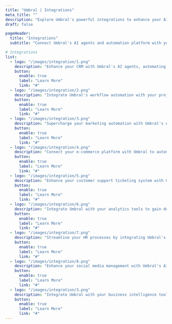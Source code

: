 ```yaml
---
title: "Umbral | Integrations"
meta_title: ""
description: "Explore Umbral's powerful integrations to enhance your AI and automation capabilities."
draft: false

pageHeader:
  title: "Integrations"
  subtitle: "Connect Umbral's AI agents and automation platform with your favorite tools to create a seamless, efficient workflow."

# Integrations
list:
  - logo: "/images/integration/1.png"
    description: "Enhance your CRM with Umbral's AI agents, automating customer interactions and providing intelligent insights for improved relationship management."
    button:
      enable: true
      label: "Learn More"
      link: "#"
  - logo: "/images/integration/2.png"
    description: "Integrate Umbral's workflow automation with your project management tools to streamline tasks, automate updates, and boost team productivity."
    button:
      enable: true
      label: "Learn More"
      link: "#"
  - logo: "/images/integration/3.png"
    description: "Supercharge your marketing automation with Umbral's AI-powered segmentation, personalization, and campaign optimization features."
    button:
      enable: true
      label: "Learn More"
      link: "#"
  - logo: "/images/integration/4.png"
    description: "Connect your e-commerce platform with Umbral to automate order processing, inventory management, and provide AI-driven customer support."
    button:
      enable: true
      label: "Learn More"
      link: "#"
  - logo: "/images/integration/5.png"
    description: "Enhance your customer support ticketing system with Umbral's AI agents for faster resolution times and improved customer satisfaction."
    button:
      enable: true
      label: "Learn More"
      link: "#"
  - logo: "/images/integration/6.png"
    description: "Integrate Umbral with your analytics tools to gain deeper insights into your AI and automation performance, driving continuous improvement."
    button:
      enable: true
      label: "Learn More"
      link: "#"
  - logo: "/images/integration/7.png"
    description: "Streamline your HR processes by integrating Umbral's AI and automation with your human resources management system."
    button:
      enable: true
      label: "Learn More"
      link: "#"
  - logo: "/images/integration/8.png"
    description: "Enhance your social media management with Umbral's AI-powered content suggestions and automated posting schedules."
    button:
      enable: true
      label: "Learn More"
      link: "#"
  - logo: "/images/integration/3.png"
    description: "Integrate Umbral with your business intelligence tools for AI-enhanced data analysis and predictive modeling capabilities."
    button:
      enable: true
      label: "Learn More"
      link: "#"
---
```

